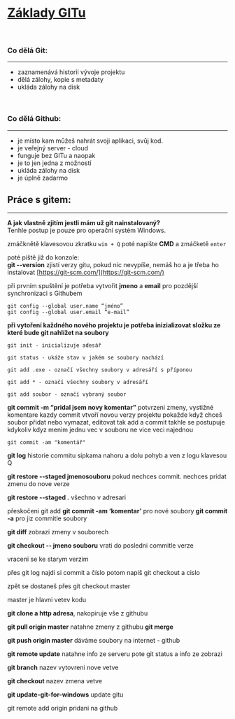 # <ins> Základy GITu</ins>
<p>&nbsp;</p>

### Co dělá Git:
___
* zaznamenává historii vývoje projektu
* dělá zálohy, kopie s metadaty
* ukláda zálohy na disk
<p>&nbsp;</p>


### Co dělá Github:
___
* je místo kam můžeš nahrát svoji aplikaci, svůj kod.
* je veřejný server - cloud 
* funguje bez GITu a naopak
* je to jen jedna z možností
* ukláda zálohy na disk
* je úplně zadarmo

## Práce s gitem:
___ 
**A jak vlastně zjitím jestli mám už git nainstalovaný?**\
Tenhle postup je pouze pro operační systém Windows.

zmáčknětě klavesovou zkratku `win + Q` poté napište **CMD** a zmáčketě `enter`

poté piště již do konzole:\
**git --version** zjistí verzy gitu, pokud nic nevypíše, nemáš ho 
a je třeba ho instalovat [https://git-scm.com/](https://git-scm.com/)

při prvním spuštění je potřeba vytvořit **jmeno** a **email**
pro pozdější synchronizaci s Githubem

```
git config --global user.name “jméno”
git config --global user.email “e-mail”
```
**při vytoření každného nového projektu je potřeba inizializovat složku
ze které bude git nahlížet na soubory**
```
git init - inicializuje adesář 
```
```
git status - ukáže stav v jakém se soubory nachází
```
```
git add .exe - označí všechny soubory v adresáří s příponou 
```
```
git add * - označí všechny soubory v adresáří 
```
```
git add soubor - označí vybraný soubor
``` 

**git commit -m “pridal jsem novy komentar”** potvrzeni zmeny, vystižné komentare
kazdy commit vtvoří novou verzy projektu
pokažde když chceš soubor přidat nebo vymazat, editovat tak add a commit
takhle se postupuje kdykoliv kdyz menim jednu vec v souboru ne vice veci najednou
```
git commit -am "komentář" 
```

**git log** historie commitu
sipkama nahoru a dolu pohyb a ven z logu klavesou Q

**git restore --staged jmenosouboru** pokud nechces
commit. nechces pridat zmenu do nove verze

**git restore --staged .** všechno v adresari

přeskočeni git add
**git commit -am ‘komentar’** pro nové soubory
**git commit -a** pro jiz commitle soubory


**git diff** zobrazi zmeny v souborech


**git checkout -- jmeno souboru** 
vrati do posledni commitle verze

vracenï se ke starym verzim

přes git log najdi si commit a číslo
potom napiš git checkout a cislo

zpět se dostaneš přes git checkout master


master je hlavni vetev kodu


**git clone a http adresa**, nakopiruje vše z githubu

**git pull origin master** natahne zmeny z githubu
**git merge** 

**git push origin master** dáváme soubory na internet - github

**git remote update** natahne info ze serveru
pote git status a info ze zobrazi

**git branch** nazev vytovreni nove vetve

**git checkout** nazev zmena vetve 


**git update-git-for-windows** update gitu 



git remote add origin pridani na github



